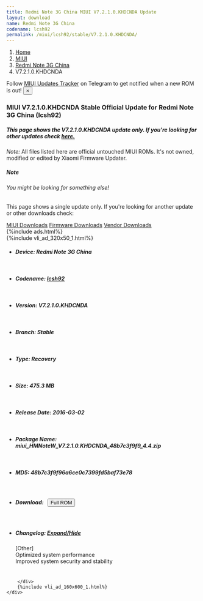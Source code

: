 ```yaml
---
title: Redmi Note 3G China MIUI V7.2.1.0.KHDCNDA Update
layout: download
name: Redmi Note 3G China
codename: lcsh92
permalink: /miui/lcsh92/stable/V7.2.1.0.KHDCNDA/
---
```

<nav aria-label="breadcrumb">
    <ol class="breadcrumb">
        <li class="breadcrumb-item"><a href="/">Home</a></li>
        <li class="breadcrumb-item"><a href="/miui/">MIUI</a></li>
        <li class="breadcrumb-item"><a href="/miui/lcsh92/">Redmi Note 3G China</a></li>
        <li class="breadcrumb-item active" aria-current="page">V7.2.1.0.KHDCNDA</li>
    </ol>
</nav>
<div class="alert alert-primary alert-dismissible fade show" role="alert">
    Follow <a href="https://t.me/MIUIUpdatesTracker" class="alert-link">MIUI Updates Tracker</a> on Telegram to get
    notified when a new ROM is out!
    <button type="button" class="close" data-dismiss="alert" aria-label="Close">
        <span aria-hidden="true">&times;</span>
    </button>
</div>
<div class="col-12 mx-auto">
    <h3 class="title bg-light p-2 rounded">MIUI V7.2.1.0.KHDCNDA Stable Official Update for Redmi Note 3G China (lcsh92)</h3>
    <h5>This page shows the V7.2.1.0.KHDCNDA update only. If you're looking for other updates check
        <a href="/miui/lcsh92/">here.</a></h5>
    <p><i>Note: </i>All files listed here are official untouched MIUI ROMs.
        It's not owned, modified or edited by Xiaomi Firmware Updater.</p>
    <div class="card">
        <div class="card-body">
            <h5 class="card-title">Note</h5>
            <h6 class="card-subtitle mb-2 text-muted">You might be looking for something else!</h6>
            <p class="card-text">This page shows a single update only.
                If you're looking for another update or other downloads check:</p>
            <a href="/miui/" class="card-link">MIUI Downloads</a>
            <a href="/firmware/" class="card-link">Firmware Downloads</a>
            <a href="/vendor/" class="card-link">Vendor Downloads</a>
        </div>
    </div>
    {%include ads.html%}
    <div class="row justify-content-center">
        <div class="col-10" id="downloads">
                    <div class="card card-body">
            {%include vli_ad_320x50_1.html%}
            <ul class="list-unstyled">
                <li style="padding-bottom: 10px;">
                    <h5><b>Device: </b>Redmi Note 3G China</h5>
                </li>
                <li style="padding-bottom: 10px;">
                    <h5><b>Codename: </b> <a href="/miui/lcsh92/" target="_blank">lcsh92</a> </h5>
                </li>
                <li style="padding-bottom: 10px;">
                    <h5><b>Version: </b>V7.2.1.0.KHDCNDA</h5>
                </li>
                <li style="padding-bottom: 10px;">
                    <h5><b>Branch: </b>Stable</h5>
                </li>
                <li style="padding-bottom: 10px;">
                    <h5><b>Type: </b>Recovery</h5>
                </li>
                <li style="padding-bottom: 10px;">
                    <h5><b>Size: </b>475.3 MB</h5>
                </li>
                <li style="padding-bottom: 10px;">
                    <h5><b>Release Date: </b>2016-03-02</h5>
                </li>
                <li style="padding-bottom: 10px;">
                    <h5><b>Package Name: </b><span id="filename" class="text-dark">miui_HMNoteW_V7.2.1.0.KHDCNDA_48b7c3f9f9_4.4.zip</span></h5>
                </li>
                <li style="padding-bottom: 10px;">
                    <h5><b>MD5: </b><span id="md5" class="text-muted">48b7c3f9f96a6ce0c7399fd5baf73e78</span></h5>
                </li>
                <li style="padding-bottom: 10px;">
                    <h5><b>Download: </b><button type="button" id="download" class="btn btn-primary" style="margin: 7px;"
                            onclick="window.open('https://bigota.d.miui.com/V7.2.1.0.KHDCNDA/miui_HMNoteW_V7.2.1.0.KHDCNDA_48b7c3f9f9_4.4.zip', '_blank');"><i class="fa fa-download"></i> Full ROM</button></h5>
                </li>
                <li style="padding-bottom: 10px;">
                    <h5><b>Changelog: </b><a href="#lcsh92_1_changelog" data-toggle="collapse" role="button"
                            aria-expanded="false" aria-controls="lcsh92_1_changelog"> <i class="fa fa-arrow-down"
                                aria-hidden="true"></i> Expand/Hide</a></h5>
                    <div class="collapse" id="lcsh92_1_changelog">
                        <p id="changelog_text">[Other]<br>Optimized system performance<br>Improved system security and stability</p>
                    </div>
                </li>
            </ul>
        </div>

        </div>
        {%include vli_ad_160x600_1.html%}
    </div>
</div>
